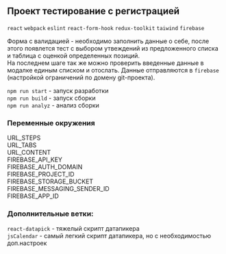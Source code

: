 ## Проект тестирование с регистрацией

`react` `webpack` `eslint` `react-form-hook` `redux-toolkit` `taiwind` `firebase`

Форма с валидацией - необходимо заполнить данные о себе, после этого появлется тест с выбором утвеждений из предложенного списка и таблица с оценкой определенных позиций.  
На последнем шаге так же можно проверить введенные данные в модалке единым списком и отослать. Данные отправляются в `firebase` (настройкой ограничений по домену git-проекта).

`npm run start` - запуск разработки  
`npm run build` - запуск сборки  
`npm run analyz` - анализ сборки

### Переменные окружения

URL_STEPS  
URL_TABS  
URL_CONTENT  
FIREBASE_API_KEY  
FIREBASE_AUTH_DOMAIN  
FIREBASE_PROJECT_ID  
FIREBASE_STORAGE_BUCKET  
FIREBASE_MESSAGING_SENDER_ID  
FIREBASE_APP_ID

### Дополнительные ветки:

`react-datapick` - тяжелый скрипт датапикера  
`jsCalendar` - самый легкий скрипт датапикера, но с необходимостью доп.настроек
